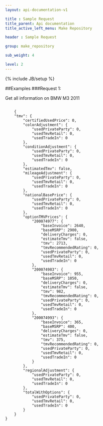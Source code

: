 ```yaml
---
layout: api-documentation-v1

title : Sample Request
title_parent: Api documentation
title_active_left_menu: Make Repository

header : Sample Request

group: make_repository

sub_weight: 4

level: 2
---
```

{% include JB/setup %}


##Examples
###Request 1:

Get all information on BMW M3 2011

<pre>
<code class="prettyprint">
	{
    "tmv": {
        "certifiedUsedPrice": 0,
        "colorAdjustment": {
            "usedPrivateParty": 0,
            "usedTmvRetail": 0,
            "usedTradeIn": 0
        },
        "conditionAdjustment": {
            "usedPrivateParty": 0,
            "usedTmvRetail": 0,
            "usedTradeIn": 0
        },
        "estimatedTmv": false,
        "mileageAdjustment": {
            "usedPrivateParty": 0,
            "usedTmvRetail": 0,
            "usedTradeIn": 0
        },
        "nationalBasePrice": {
            "usedPrivateParty": 0,
            "usedTmvRetail": 0,
            "usedTradeIn": 0
        },
        "optionTMVPrices": {
            "200074977": {
                "baseInvoice": 2640,
                "baseMSRP": 2900,
                "deliveryCharges": 0,
                "estimateTmv": false,
                "tmv": 2713,
                "tmvRecommendedRating": 0,
                "usedPrivateParty": 0,
                "usedTmvRetail": 0,
                "usedTradeIn": 0
            },
            "200074983": {
                "baseInvoice": 955,
                "baseMSRP": 1050,
                "deliveryCharges": 0,
                "estimateTmv": false,
                "tmv": 982,
                "tmvRecommendedRating": 0,
                "usedPrivateParty": 0,
                "usedTmvRetail": 0,
                "usedTradeIn": 0
            },
            "200074993": {
                "baseInvoice": 365,
                "baseMSRP": 400,
                "deliveryCharges": 0,
                "estimateTmv": false,
                "tmv": 375,
                "tmvRecommendedRating": 0,
                "usedPrivateParty": 0,
                "usedTmvRetail": 0,
                "usedTradeIn": 0
            }
        },
        "regionalAdjustment": {
            "usedPrivateParty": 0,
            "usedTmvRetail": 0,
            "usedTradeIn": 0
        },
        "totalWithOptions": {
            "usedPrivateParty": 0,
            "usedTmvRetail": 0,
            "usedTradeIn": 0
        }
    }
}
</code>		
</pre>
 
